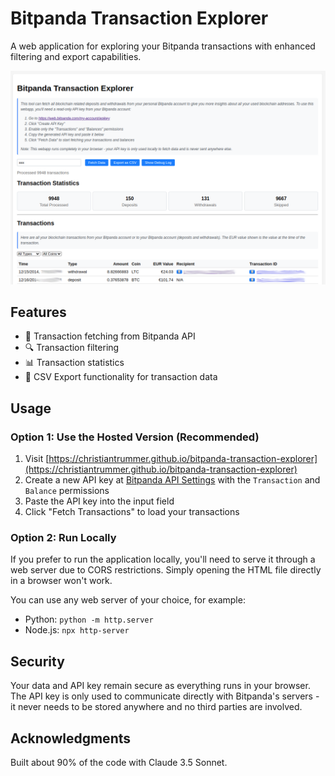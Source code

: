 # Bitpanda Transaction Explorer

A web application for exploring your Bitpanda transactions with enhanced filtering and export capabilities.

![Dashboard](dashboard.png)

## Features

- 🔄 Transaction fetching from Bitpanda API
- 🔍 Transaction filtering
- 📊 Transaction statistics
- 💾 CSV Export functionality for transaction data

## Usage

### Option 1: Use the Hosted Version (Recommended)

1. Visit [https://christiantrummer.github.io/bitpanda-transaction-explorer](https://christiantrummer.github.io/bitpanda-transaction-explorer)
2. Create a new API key at [Bitpanda API Settings](https://web.bitpanda.com/my-account/apikey) with the `Transaction` and `Balance` permissions
3. Paste the API key into the input field
4. Click "Fetch Transactions" to load your transactions

### Option 2: Run Locally

If you prefer to run the application locally, you'll need to serve it through a web server due to CORS restrictions. Simply opening the HTML file directly in a browser won't work.

You can use any web server of your choice, for example:
- Python: `python -m http.server`
- Node.js: `npx http-server`

## Security

Your data and API key remain secure as everything runs in your browser. The API key is only used to communicate directly with Bitpanda's servers - it never needs to be stored anywhere and no third parties are involved.

## Acknowledgments

Built about 90% of the code with Claude 3.5 Sonnet.